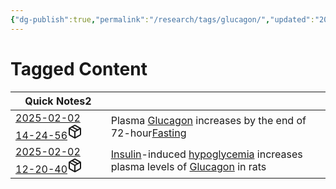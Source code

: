 ```yaml
---
{"dg-publish":true,"permalink":"/research/tags/glucagon/","updated":"2025-02-02T12:23:20-05:00"}
---
```


# Tagged Content
<div><table class="dataview table-view-table"><thead class="table-view-thead"><tr class="table-view-tr-header"><th class="table-view-th"><span>Quick Notes</span><span class="dataview small-text">2</span></th><th class="table-view-th"><span></span></th></tr></thead><tbody class="table-view-tbody"><tr><td><span><a data-tooltip-position="top" aria-label="Research/Quick Notes/2025-02-02 14-24-56.md" data-href="Research/Quick Notes/2025-02-02 14-24-56.md" href="Research/Quick Notes/2025-02-02 14-24-56.md" class="internal-link" target="_blank" rel="noopener nofollow" fileclass-name="Research Links">2025-02-02 14-24-56</a><a class="metadata-menu fileclass-icon"><svg xmlns="http://www.w3.org/2000/svg" width="24" height="24" viewBox="0 0 24 24" fill="none" stroke="currentColor" stroke-width="2" stroke-linecap="round" stroke-linejoin="round" class="svg-icon lucide-package"><path d="m7.5 4.27 9 5.15"></path><path d="M21 8a2 2 0 0 0-1-1.73l-7-4a2 2 0 0 0-2 0l-7 4A2 2 0 0 0 3 8v8a2 2 0 0 0 1 1.73l7 4a2 2 0 0 0 2 0l7-4A2 2 0 0 0 21 16Z"></path><path d="m3.3 7 8.7 5 8.7-5"></path><path d="M12 22V12"></path></svg></a></span></td><td><span>Plasma <a data-href="Glucagon" href="Glucagon" class="internal-link" target="_blank" rel="noopener nofollow">Glucagon</a> increases by the end of 72-hour<a data-href="Fasting" href="Fasting" class="internal-link" target="_blank" rel="noopener nofollow">Fasting</a></span></td></tr><tr><td><span><a data-tooltip-position="top" aria-label="Research/Quick Notes/2025-02-02 12-20-40.md" data-href="Research/Quick Notes/2025-02-02 12-20-40.md" href="Research/Quick Notes/2025-02-02 12-20-40.md" class="internal-link" target="_blank" rel="noopener nofollow" fileclass-name="Research Links">2025-02-02 12-20-40</a><a class="metadata-menu fileclass-icon"><svg xmlns="http://www.w3.org/2000/svg" width="24" height="24" viewBox="0 0 24 24" fill="none" stroke="currentColor" stroke-width="2" stroke-linecap="round" stroke-linejoin="round" class="svg-icon lucide-package"><path d="m7.5 4.27 9 5.15"></path><path d="M21 8a2 2 0 0 0-1-1.73l-7-4a2 2 0 0 0-2 0l-7 4A2 2 0 0 0 3 8v8a2 2 0 0 0 1 1.73l7 4a2 2 0 0 0 2 0l7-4A2 2 0 0 0 21 16Z"></path><path d="m3.3 7 8.7 5 8.7-5"></path><path d="M12 22V12"></path></svg></a></span></td><td><span><a data-href="Insulin" href="Insulin" class="internal-link" target="_blank" rel="noopener nofollow">Insulin</a>-induced <a data-href="hypoglycemia" href="hypoglycemia" class="internal-link" target="_blank" rel="noopener nofollow">hypoglycemia</a> increases plasma levels of <a data-href="Glucagon" href="Glucagon" class="internal-link" target="_blank" rel="noopener nofollow">Glucagon</a> in rats</span></td></tr></tbody></table></div>

